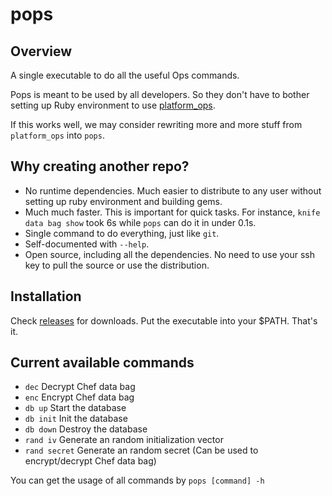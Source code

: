 # pops

## Overview
A single executable to do all the useful Ops commands.

Pops is meant to be used by all developers. So they don't have to bother setting up Ruby environment to use [platform_ops](https://github.com/MYOB-Technology/platform_ops).

If this works well, we may consider rewriting more and more stuff from `platform_ops` into `pops`.


## Why creating another repo?
- No runtime dependencies. Much easier to distribute to any user without setting up ruby environment and building gems.
- Much much faster. This is important for quick tasks. For instance, `knife data bag show` took 6s while `pops` can do it in under 0.1s.
- Single command to do everything, just like `git`.
- Self-documented with `--help`.
- Open source, including all the dependencies. No need to use your ssh key to pull the source or use the distribution.

## Installation
Check [releases](https://github.com/MYOB-Technology/pops/releases) for downloads. Put the executable into your $PATH. That's it.

## Current available commands
- `dec` Decrypt Chef data bag
- `enc` Encrypt Chef data bag
- `db up` Start the database
- `db init` Init the database
- `db down` Destroy the database
- `rand iv` Generate an random initialization vector
- `rand secret` Generate an random secret (Can be used to encrypt/decrypt Chef data bag)

You can get the usage of all commands by `pops [command] -h`
